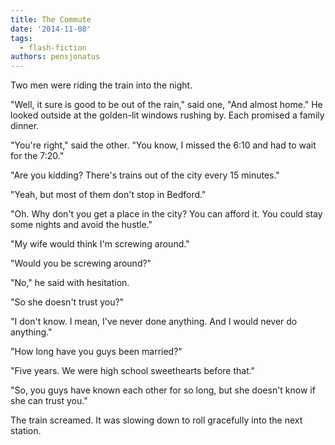 ```yaml
---
title: The Commute
date: '2014-11-08'
tags:
  - flash-fiction
authors: pensjonatus
---
```


Two men were riding the train into the night.

"Well, it sure is good to be out of the rain," said one, "And almost home." He
looked outside at the golden-lit windows rushing by. Each promised a family
dinner.

<!-- truncate -->

"You're right," said the other. "You know, I missed the 6:10 and had to wait for
the 7:20."

"Are you kidding? There's trains out of the city every 15 minutes."

"Yeah, but most of them don't stop in Bedford."

"Oh. Why don't you get a place in the city? You can afford it. You could stay
some nights and avoid the hustle."

"My wife would think I'm screwing around."

"Would you be screwing around?"

"No," he said with hesitation.

"So she doesn't trust you?"

"I don't know. I mean, I've never done anything. And I would never do anything."

"How long have you guys been married?"

"Five years. We were high school sweethearts before that."

"So, you guys have known each other for so long, but she doesn't know if she can
trust you."

The train screamed. It was slowing down to roll gracefully into the next
station.

